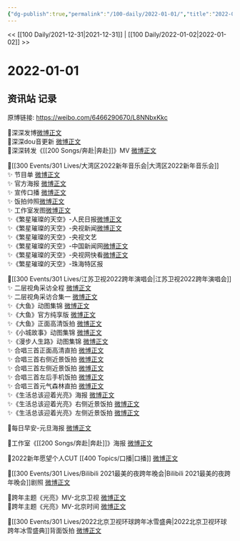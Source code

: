```yaml
---
{"dg-publish":true,"permalink":"/100-daily/2022-01-01/","title":"2022-01-01"}
---
```



<< [[100 Daily/2021-12-31\|2021-12-31]] | [[100 Daily/2022-01-02\|2022-01-02]] >>

# 2022-01-01

## 资讯站 记录

原博链接: https://weibo.com/6466290670/L8NNbxKkc

🌟深深发博[微博正文](https://m.weibo.cn/6466290670/4720964921461867)  
🌟深深dou音更新 [微博正文](https://m.weibo.cn/6466290670/4720952124378089)  
🌟深深转发《[[200 Songs/奔赴\|奔赴]]》MV [微博正文](https://m.weibo.cn/6466290670/4720836416112599)

🌟[[300 Events/301 Lives/大湾区2022新年音乐会\|大湾区2022新年音乐会]]  
✨ 节目单 [微博正文](https://m.weibo.cn/6466290670/4720840555365989)  
✨ 官方海报 [微博正文](https://m.weibo.cn/6466290670/4720825071046665)  
✨ 宣传口播 [微博正文](https://m.weibo.cn/6466290670/4720870024547378)  
✨ 饭拍帅照[微博正文](https://m.weibo.cn/5516625428/4720967315621093)  
✨ 工作室发图[微博正文](https://m.weibo.cn/6466290670/4720981941162782)  
✨《繁星璀璨的天空》-人民日报[微博正文](https://m.weibo.cn/6466290670/4720958474819017)  
✨《繁星璀璨的天空》-央视新闻[微博正文](https://m.weibo.cn/6466290670/4720974114588315)  
✨《繁星璀璨的天空》-央视文艺[](https://m.weibo.cn/2210168325/4720979848726443)  
✨《繁星璀璨的天空》-中国新闻网[微博正文](https://m.weibo.cn/1784473157/4720968474561053)  
✨《繁星璀璨的天空》-央视网快看[微博正文](https://m.weibo.cn/1977460817/4720959157703076)  
✨《繁星璀璨的天空》-珠海特区报[](https://m.weibo.cn/1736708753/4720969586051161)

🌟[[300 Events/301 Lives/江苏卫视2022跨年演唱会\|江苏卫视2022跨年演唱会]]  
✨ 二层视角采访全程 [微博正文](https://m.weibo.cn/6466290670/4720772146529928)  
✨ 二层视角采访合集一 [微博正文](https://m.weibo.cn/6466290670/4720774101862765)  
✨《大鱼》动图集锦 [微博正文](https://m.weibo.cn/6466290670/4720774085346215)  
✨《大鱼》官方纯享版 [微博正文](https://m.weibo.cn/6466290670/4720772126085600)  
✨《大鱼》正面高清饭拍 [微博正文](https://m.weibo.cn/6466290670/4720771610706155)  
✨《小城故事》动图集锦 [微博正文](https://m.weibo.cn/6466290670/4720775247169789)  
✨《漫步人生路》动图集锦 [微博正文](https://m.weibo.cn/6466290670/4720774780553767)  
✨ 合唱三首正面高清直拍 [微博正文](https://m.weibo.cn/6466290670/4720953063641551)  
✨ 合唱三首右侧近景饭拍 [微博正文](https://m.weibo.cn/6466290670/4720771143828304)  
✨ 合唱三首左侧近景饭拍 [微博正文](https://m.weibo.cn/6466290670/4720773752947142)  
✨ 合唱三首左后手机饭拍 [微博正文](https://m.weibo.cn/6466290670/4720775875266246)  
✨ 合唱三首元气森林直拍 [微博正文](https://m.weibo.cn/6466290670/4720780624003426)  
✨《生活总该迎着光亮》海报 [微博正文](https://m.weibo.cn/6466290670/4720771480160546)  
✨《生活总该迎着光亮》右侧近景饭拍 [微博正文](https://m.weibo.cn/6466290670/4720772567008945)  
✨《生活总该迎着光亮》左侧近景饭拍 [微博正文](https://m.weibo.cn/6466290670/4720772843571164)

🌟每日早安-元旦海报 [微博正文](https://m.weibo.cn/6466290670/4720751335441577)

🌟工作室《[[200 Songs/奔赴\|奔赴]]》海报 [微博正文](https://m.weibo.cn/6466290670/4720825086771851)

🌟2022新年愿望个人CUT [[400 Topics/口播\|口播]] [微博正文](https://m.weibo.cn/6466290670/4720823497918022)

🌟[[300 Events/301 Lives/Bilibili 2021最美的夜跨年晚会\|Bilibili 2021最美的夜跨年晚会]]剧照 [微博正文](https://m.weibo.cn/6466290670/4720788840125044)

🌟跨年主题《光亮》MV-北京卫视 [微博正文](https://m.weibo.cn/6466290670/4720868456402623)  
🌟跨年主题《光亮》MV-北京时间 [微博正文](https://m.weibo.cn/6466290670/4720924554692348)

🌟[[300 Events/301 Lives/2022北京卫视环球跨年冰雪盛典\|2022北京卫视环球跨年冰雪盛典]]背面饭拍 [微博正文](https://m.weibo.cn/6466290670/4720952715251722)
